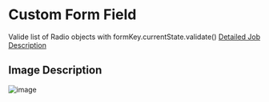 # Custom Form Field
Valide list of Radio objects with formKey.currentState.validate()
[Detailed Job Description](https://docs.google.com/document/d/1ywx4pYL_oESIKCyuD5DsyzGaPU5ZOT36z-Nr1SjRtjk/edit)

## Image Description
![image](https://user-images.githubusercontent.com/29693240/107459492-eb3f1100-6b1b-11eb-886b-e3eace31a0b1.png)
